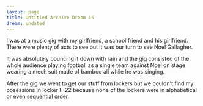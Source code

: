 ```yaml
---
layout: page
title: Untitled Archive Dream 15
dream: undated
---
```


I was at a music gig with my girlfriend, a school friend and his girlfriend<!-- JH, SC -->. There were plenty of acts to see but it was our turn to see Noel Gallagher.

It was absolutely bouncing it down with rain and the gig consisted of the whole audience playing football as a single team against Noel on stage wearing a mech suit made of bamboo all while he was singing.

After the gig we went to get our stuff from lockers but we couldn't find my posessions in locker F-22 because none of the lockers were in alphabetical or even sequential order.